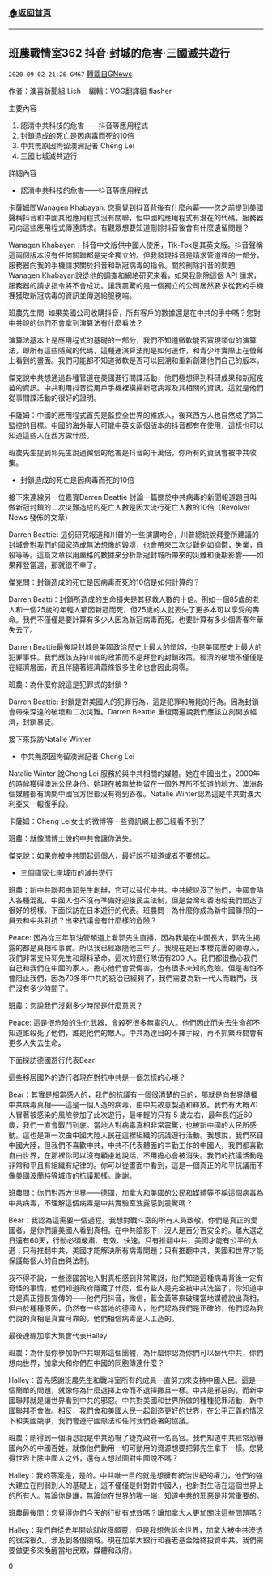 ###  [:house:返回首頁](https://github.com/ourhimalayas/txt)
---

## 班農戰情室362 抖音·封城的危害·三國滅共遊行
`2020-09-02 21:26 GM67` [轉載自GNews](https://gnews.org/zh-hant/331068/)

作者：澳喜新聞組 Lish    編輯：VOG翻譯組 flasher



主要內容

1. 認清中共科技的危害——抖音等應用程式
2. 封鎖造成的死亡是因病毒而死的10倍
3. 中共無原因拘留澳洲記者 Cheng Lei
4. 三國七城滅共遊行


詳細內容

- 認清中共科技的危害——抖音等應用程式


卡薩姆問Wanagen Khabayan: 您察覺到抖音背後有什麼內幕——您之前提到美國聲稱抖音和中國其他應用程式沒有關聯，但中國的應用程式有潛在的代碼，服務器可向這些應用程式傳達請求。有觀眾想要知道刪除抖音後會有什麼遺留問題？

Wanagen Khabayan：抖音中文版供中國人使用，Tik-Tok是其英文版。抖音聲稱這兩個版本沒有任何關聯都是完全獨立的。但我發現抖音是請求管道裡的一部分，服務器向我的手機請求關於抖音和新冠病毒的指令。關於刪除抖音的問題Wanagen Khabayan說從他的調查和網絡研究來看，如果我刪除這個 API 請求，服務器的請求指令將不會成功。讓我震驚的是一個獨立的公司居然要求從我的手機裡獲取新冠病毒的資訊並傳送給服務端。

班農先生問: 如果美國公司收購抖音，所有客戶的數據還是在中共的手中嗎？您對中共說的你們不會拿到演算法有什麼看法？

演算法基本上是應用程式的基礎的一部分，我們不知道微軟能否實現類似的演算法，即所有這些隱藏的代碼，這種運演算法則是如何運作，和青少年實際上在螢幕上看到的畫面。我們可能都不知道微軟是否可以回溯和重新創建他們自己的版本。

傑克說中共想通過各種管道在美國進行間諜活動，他們極想得到科研成果和新冠疫苗的資訊。中共利用抖音從用戶手機裡橫掃新冠病毒及其相關的資訊。這就是他們從事間諜活動的很好的證明。

卡薩姆：中國的應用程式首先是監控全世界的維族人，後來西方人也自然成了第二監控的目標。中國的海外華人可能中英文兩個版本的抖音都有在使用，這樣也可以知道這些人在西方做什麼。

班農先生提到郭先生說過微信的危害是抖音的千萬倍，你所有的資訊會被中共收集。

- 封鎖造成的死亡是因病毒而死的10倍


接下來連線另一位嘉賓Darren Beattie 討論一篇關於中共病毒的新聞報道題目叫做新冠封鎖的二次災難造成的死亡人數是因大流行死亡人數的10倍（Revolver News 發佈的文章）

Darren Beattie: 這份研究報道和川普的一些演講吻合，川普總統說拜登所建議的封城會對我們的國家造成無法想像的毀壞，也會帶來二次災難例如抑鬱，失業，自殺等等。這篇文章採用嚴格的數據來分析新冠封城所帶來的災難和後期影響——如果拜登當選，那就很不幸了。

傑克問：封鎖造成的死亡是因病毒而死的10倍是如何計算的？

Darren Beatti：封鎖所造成的生命損失是其拯救人數的十倍。例如一個85歲的老人和一個25歲的年輕人都因新冠而死，但25歲的人就丟失了更多本可以享受的壽命。我們不僅僅是要計算有多少人因為新冠病毒而死，也要計算有多少個青春年華失去了。

Darren Beattie最後說封城是美國政治歷史上最大的錯誤，也是美國歷史上最大的犯罪事件。我們應該支持川普的政策而不是拜登的封鎖政策。經濟的破壞不僅僅是在經濟層面，而且伴隨著經濟蕭條很多生命也會因此凋零。

班農：為什麼你說這是犯罪式的封鎖？

Darren Beattie: 封鎖是對美國人的犯罪行為，這是犯罪和無能的行為。因為封鎖會帶來深遠的破壞和二次災難。Darren Beattie 重復兩遍說我們應該立刻開放經濟，封鎖暴徒。

接下來採訪Natalie Winter

- 中共無原因拘留澳洲記者 Cheng Lei


Natalie Winter 說Cheng Lei 服務於與中共相關的媒體。她在中國出生，2000年的時候獲得澳洲公民身份。她現在被無故拘留在一個外界所不知道的地方。澳洲各個媒體都有詢問中國官方但都沒有得到答復。Natalie Winter認為這是中共對澳大利亞又一報復手段。

卡薩姆：Cheng Lei女士的微博等一些資訊網上都已經看不到了

班農：就像閆博士說的中共會讓你消失。

傑克說：如果你被中共問起這個人，最好說不知道或者不要想起。

- 三個國家七座城市的滅共遊行


班農：新中共聯邦由郭先生創辦，它可以替代中共。中共總說沒了他們，中國會陷入各種混亂，中國人也不沒有準備好迎接民主法制，但是台灣和香港給我們塑造了很好的榜樣。下面採訪在日本遊行的代表。班農問：為什麼你成為新中國聯邦的一員去和中共對抗？出來抗議會有什麼樣的危險？

Peace: 因為從三年前油管頻道上看郭先生直播，因為我是在中國長大，郭先生揭露的都是真相和事實。所以我已經跟隨他三年了。我現在是日本櫻花團的領導人，我們非常支持郭先生和爆料革命。這次的遊行隊伍有200 人。我們都很擔心我們自己和我們在中國的家人，擔心他們會受傷害，也有很多未知的危險。但是害怕不會阻止我們，因為70多年中共的統治已經夠了，我們需要為新一代人而戰鬥，我們沒有多少時間了。

班農：您說我們沒剩多少時間是什麼意思？

Peace: 這是很危險的生化武器，會殺死很多無辜的人。他們因此而失去生命卻不知道誰殺死了他們，誰是他們的敵人。中共為達目的不擇手段，再不抓緊時間會有更多人失去生命。

下面採訪德國遊行代表Bear

這些移居國外的遊行者現在對抗中共是一個怎樣的心境？

Bear：其實是相當感人的，我們的抗議有一個很清楚的目的，那就是向世界傳播中共病毒真相——這是一個人造的病毒，由中共故意製造和釋放。我們有大概70人冒著被感染的風險參加了此次遊行，最年輕的只有 5 歲左右，最年長的近60歲，我們一直會戰鬥到底。當地人對病毒真相非常震驚，也被新中國的人民所感動。這也是第一次由中國大陸人民在這裡組織的抗議遊行活動。我想說，我們來自中國大陸，但我們不喜歡中共，中共不代表體面的辛勤工作的中國人，我們都喜歡自由世界，在那裡你可以沒有顧慮地說話，不用擔心會被消失。我們的抗議活動是非常和平且有組織有紀律的。你可以從畫面中看到，這是一個真正的和平抗議而不像美國波蘭特等城市的抗議那樣。謝謝。

班農問：你們對西方世界——德國，加拿大和美國的公民和媒體等不稱這個病毒為中共病毒，不理解這個病毒是中共實驗室洩露感到震驚嗎？

Bear：我認為這需要一個過程。我想對戰斗室的所有人員致敬，你們是真正的愛國者，是你們讓美國人看到真相。在中共陰影下，沒人是百分百安全的。離大選之日還有60天，行動必須嚴肅、有效、快速。只有推翻中共，美國才能有公平的大選；只有推翻中共，美國才能解決所有病毒問題；只有推翻中共，美國和世界才能保護每個人的自由與法制。

我不得不說，一些德國當地人對真相感到非常驚訝，他們知道這種病毒背後一定有奇怪的事情，他們知道政府隱藏了什麼，但有些人是完全被中共洗腦了，你知道中共是真正擅長宣傳的——他們用抖音，微信，藍金黃等來破環當地媒體說出真相，但由於種種原因，仍然有一些當地的德國人，他們認為我們是正確的，他們認為我們說的真相是真實可靠的，他們相信病毒是人工造的。

最後連線加拿大集會代表Halley

班農：為什麼你參加新中共聯邦這個團體，為什麼你認為你們可以替代中共，你們想向世界，加拿大和你們在中國的同胞傳達什麼？

Halley：首先感謝班農先生和戰斗室所有的成員一直努力來支持中國人民。這是一個簡單的問題，就像你為什麼選擇上帝而不選擇撒旦一樣。中共是邪惡的，而新中國聯邦就是讓世界看到中共的邪惡。中共對美國和世界所做的種種犯罪活動，新中國聯邦不會做。相反，我們會和美國人民一起創造更好的世界，在公平正義的情況下和美國競爭，我們會遵守國際法和任何我們簽署的協議。

班農：剛得到一個消息說是中共恐嚇了捷克政府一名高官。我們知道中共經常恐嚇國內外的中國百姓，就像他們動用一切可動用的資源想要把郭先生拿下一樣。您覺得世界上除中國人之外，還有人想試圖對中國說不嗎？

Halley：我的答案是，是的。中共唯一目的就是想擁有統治世紀的權力，他們的強大建立在削弱別人的基礎上，這不僅僅是針對對中國人，也針對生活在這個世界上的所有人。無論你是誰，無論你在世界的哪一端，知道中共的邪惡是非常重要的。

班農最後問：您覺得你們今天的行動有成效嗎？讓加拿大人更加關注這些問題嗎？

Halley：我們自從去年開始就收穫頗豐，但是我想告訴全世界，加拿大被中共滲透的很深很久，涉及到各個領域。現在加拿大銀行和養老基金始終投資中共。我們需要做更多來喚醒當地民眾，媒體和政府。

0
